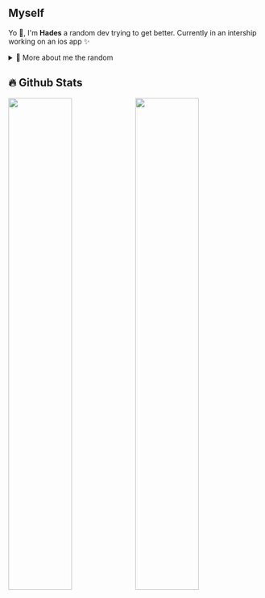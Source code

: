 ## Myself

<p>
  
Yo 👋, I'm **Hades** a random dev trying to get better. Currently in an intership working on an ios app ✨

<div>
<details>
  <summary>🧑 More about me the random</summary>

- 👨‍💻 I’m currently learning **everything** 🤓

- 💬 Ask me about **anything**

- 📫 Reach me out on Discord **Hadès#2061**

</details>
  
</p>


## 🔥 Github Stats

  <a href="https://github.com/Giingu"><img width="50%" src="https://github-readme-stats.vercel.app/api?username=Hadesepi&theme=radical&title_color=ff3068"></a><a href="https://github.com/Giingu"><img width="50%" src="http://github-readme-streak-stats.herokuapp.com/?user=Hadesepi&theme=radical&date_format=M%20j%5B%2C%20Y%5D&ring=ff3068&fire=ff3068&sideNums=ff3068"></a>

